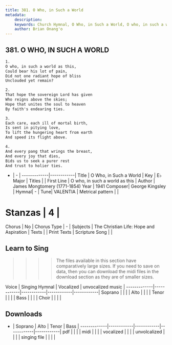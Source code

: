 ```yaml
---
title: 381. O Who, in Such a World
metadata:
    description: 
    keywords: Church Hymnal, O Who, in Such a World, O who, in such a world as this, 
    author: Brian Onang'o
---
```



## 381. O WHO, IN SUCH A WORLD

```txt
1.
O who, in such a world as this, 
Could bear his lot of pain, 
Did not one radiant hope of bliss 
Unclouded yet remain? 

2.
That hope the sovereign Lord has given 
Who reigns above the skies; 
Hope that unites the soul to heaven 
By faith's endearing ties. 

3.
Each care, each ill of mortal birth, 
Is sent in pitying love, 
To lift the hungering heart from earth 
And speed its flight above. 

4.
And every pang that wrings the breast, 
And every joy that dies, 
Bids us to seek a purer rest 
And trust to holier ties.
```

- |   -  |
-------------|------------|
Title | O Who, in Such a World |
Key | E♭ Major |
Titles |  |
First Line | O who, in such a world as this |
Author | James Mongtomery (1771-1854)
Year | 1941
Composer| George Kingsley |
Hymnal|  - |
Tune| VALENTIA |
Metrical pattern | |
# Stanzas | 4 |
Chorus | No |
Chorus Type | - |
Subjects | The Christian Life: Hope and Aspiration |
Texts |  |
Print Texts | 
Scripture Song |  |
  
## Learn to Sing

>>>> The files available in this section have comparatively large sizes. If you need to save on data, then you can download the midi files in the download section as they are of smaller sizes.

Voice |  Singing Hymnal | Vocalized | unvocalized music |
-------------|------------|------------|------------|------------|
Soprano | | | |
Alto | | | |
Tenor | | | |
Bass | | | |
Choir | | | |

## Downloads

- |  Soprano | Alto | Tenor | Bass |
-------------|------------|------------|------------|------------|
pdf | | | |
midi | | | |
vocalized | | | |
unvolcalized | | | |
singing file | | | |
  